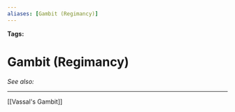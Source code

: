 ```yaml
---
aliases: [Gambit (Regimancy)]
---
```


**Tags:** 
# Gambit (Regimancy)
*See also:* 
___
[[Vassal's Gambit]]